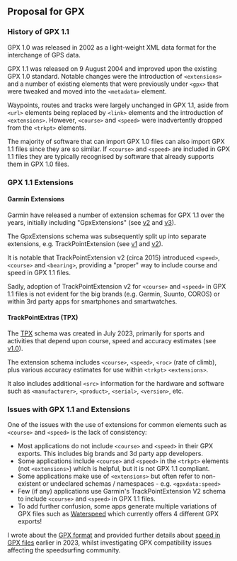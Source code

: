 ## Proposal for GPX

### History of GPX 1.1

GPX 1.0 was released in 2002 as a light-weight XML data format for the interchange of GPS data.

GPX 1.1 was released on 9 August 2004 and improved upon the existing GPX 1.0 standard. Notable changes were the introduction of `<extensions>` and a number of existing elements that were previously under `<gpx>` that were tweaked and moved into the `<metadata>` element.

Waypoints, routes and tracks were largely unchanged in GPX 1.1, aside from `<url>` elements being replaced by `<link>` elements and the introduction of `<extensions>`. However, `<course>` and `<speed>` were inadvertently dropped from the `<trkpt>` elements.

The majority of software that can import GPX 1.0 files can also import GPX 1.1 files since they are so similar. If `<course>` and `<speed>` are included in GPX 1.1 files they are typically recognised by software that already supports them in GPX 1.0 files.



### GPX 1.1 Extensions

#### Garmin Extensions

Garmin have released a number of extension schemas for GPX 1.1 over the years, initially including "GpxExtensions" (see [v2](https://www8.garmin.com/xmlschemas/GpxExtensionsv2.xsd) and [v3](https://www8.garmin.com/xmlschemas/GpxExtensionsv3.xsd)).

The GpxExtensions schema was subsequently split up into separate extensions, e.g. TrackPointExtension (see [v1](https://www8.garmin.com/xmlschemas/TrackPointExtensionv1.xsd) and [v2](https://www8.garmin.com/xmlschemas/TrackPointExtensionv2.xsd)).

It is notable that TrackPointExtension v2 (circa 2015) introduced `<speed>`, `<course>` and `<bearing>`, providing a "proper" way to include course and speed in GPX 1.1 files.

Sadly, adoption of TrackPointExtension v2 for `<course>` and `<speed>`  in GPX 1.1 files is not evident for the big brands (e.g. Garmin, Suunto, COROS) or within 3rd party apps for smartphones and smartwatches.

#### TrackPointExtras (TPX)

The [TPX](../../xmlschemas/tpx/1/0/README.md) schema was created in July 2023, primarily for sports and activities that depend upon course, speed and accuracy estimates (see [v1.0](../../xmlschemas/tpx10.xsd)).

The extension schema includes `<course>`, `<speed>`, `<roc>` (rate of climb), plus various accuracy estimates for use within `<trkpt>` `<extensions>`.

It also includes additional `<src>` information for the hardware and software such as `<manufacturer>`, `<product>`, `<serial>`, `<version>`, etc.



### Issues with GPX 1.1 and Extensions

One of the issues with the use of extensions for common elements such as `<course>` and `<speed>` is the lack of consistency:

- Most applications do not include `<course>` and `<speed>` in their GPX exports. This includes big brands and 3d party app developers.
- Some applications include `<course>` and `<speed>` in the `<trkpt>` elements (not `<extensions>`) which is helpful, but it is not GPX 1.1 compliant.
- Some applications make use of `<extensions>` but often refer to non-existent or undeclared schemas / namespaces - e.g. `<gpxdata:speed>`
- Few (if any) applications use Garmin's TrackPointExtension V2 schema to include `<course>` and `<speed>` in GPX 1.1 files.
- To add further confusion, some apps generate multiple variations of GPX files such as [Waterspeed](https://waterspeedapp.com/) which currently offers 4 different GPX exports!

I wrote about the [GPX format](../README.md) and provided further details about [speed in GPX files](../speed.md) earlier in 2023, whilst investigating GPX compatibility issues affecting the speedsurfing community.

